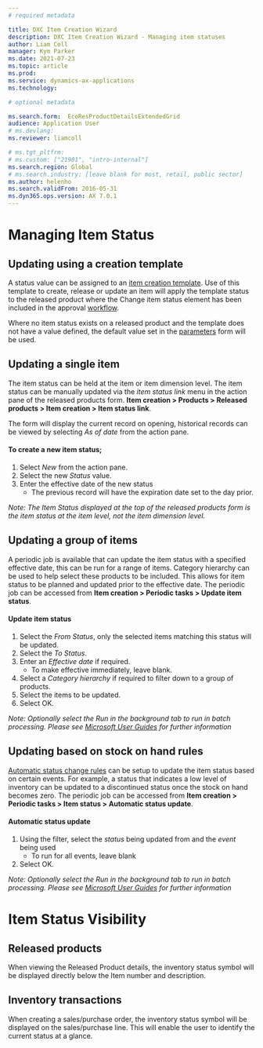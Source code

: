 ```yaml
---
# required metadata

title: DXC Item Creation Wizard
description: DXC Item Creation Wizard - Managing item statuses  
author: Liam Coll
manager: Kym Parker
ms.date: 2021-07-23
ms.topic: article
ms.prod: 
ms.service: dynamics-ax-applications
ms.technology: 

# optional metadata

ms.search.form:  EcoResProductDetailsExtendedGrid
audience: Application User
# ms.devlang: 
ms.reviewer: liamcoll

# ms.tgt_pltfrm: 
# ms.custom: ["21901", "intro-internal"]
ms.search.region: Global
# ms.search.industry: [leave blank for most, retail, public sector]
ms.author: helenho
ms.search.validFrom: 2016-05-31
ms.dyn365.ops.version: AX 7.0.1
---
```


#	Managing Item Status

## Updating using a creation template

A status value can be assigned to an [item creation template](../SETUP/ITEM-CREATION/Item-creation-templates.md). Use of this template to create, release or update an item will apply the template status to the released product where the Change item status element has been included in the approval [workflow](../SETUP/Item-creation-workflows.md).

Where no item status exists on a released product and the template does not have a value defined, the default value set in the [parameters](../SETUP/Item-creation-parameters.md) form will be used.

## Updating a single item

The item status can be held at the item or item dimension level. The item status can be manually updated via the *item status link* menu in the action pane of the released products form. **Item creation > Products > Released products > Item creation > Item status link**.

The form will display the current record on opening, historical records can be viewed by selecting *As of date* from the action pane.  

#### To create a new item status;
1. Select *New* from the action pane.
2. Select the new *Status* value.
3. Enter the effective date of the new status
    * The previous record will have the expiration date set to the day prior.

*Note: The Item Status displayed at the top of the released products form is the item status at the item level, not the item dimension level.*

## Updating a group of items

A periodic job is available that can update the item status with a specified effective date, this can be run for a range of items. Category hierarchy can be used to help select these products to be included. This allows for item status to be planned and updated prior to the effective date. The periodic job can be accessed from **Item creation > Periodic tasks > Update item status**.

#### Update item status
1.	Select the *From Status*, only the selected items matching this status will be updated.
2.	Select the *To Status*.
3.	Enter an *Effective date* if required.  
    * To make effective immediately, leave blank.
4.	Select a *Category hierarchy* if required to filter down to a group of products.
5.	Select the items to be updated. 
6.	Select OK.

*Note: Optionally select the Run in the background tab to run in batch processing. Please see [Microsoft User Guides](https://docs.microsoft.com/en-us/dynamics365/fin-ops-core/dev-itpro/sysadmin/batch-processing-overview) for further information*

## Updating based on stock on hand rules

[Automatic status change rules](../SETUP/ITEM-SETUP/Automatic-status-change-rules.md) can be setup to update the item status based on certain events. For example, a status that indicates a low level of inventory can be updated to a discontinued status once the stock on hand becomes zero. The periodic job can be accessed from **Item creation > Periodic tasks > Item status > Automatic status update**.

#### Automatic status update
1.	Using the filter, select the *status* being updated from and the *event* being used
    * To run for all events, leave blank
2.	Select OK.

*Note: Optionally select the Run in the background tab to run in batch processing. Please see [Microsoft User Guides](https://docs.microsoft.com/en-us/dynamics365/fin-ops-core/dev-itpro/sysadmin/batch-processing-overview) for further information*

#	Item Status Visibility

## Released products
When viewing the Released Product details, the inventory status symbol will be displayed directly below the Item number and description.

## Inventory transactions
When creating a sales/purchase order, the inventory status symbol will be displayed on the sales/purchase line. This will enable the user to identify the current status at a glance.
